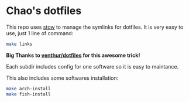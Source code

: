 # Chao's dotfiles

This repo uses [stow][] to manage the symlinks for dotfiles. It is very easy to
use, just 1 line of command:

```sh
make links 
```

**Big Thanks to [venthur/dotfiles][] for this awesome trick!**

Each subdir includes config for one software so it is easy to maintance.

This also includes some softwares installation:

```sh
make arch-install
make fish-install
```

<!-- xrefs -->

[stow]: https://www.gnu.org/software/stow/
[venthur/dotfiles]: https://github.com/venthur/dotfiles

